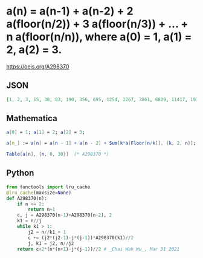 # a\(n\) \= a\(n\-1\) \+ a\(n\-2\) \+ 2 a\(floor\(n/2\)\) \+ 3 a\(floor\(n/3\)\) \+ \.\.\. \+  n a\(floor\(n/n\)\), where a\(0\) \= 1, a\(1\) \= 2, a\(2\) \= 3\.
https://oeis.org/A298370
## JSON
```JSON
[1, 2, 3, 15, 38, 83, 190, 356, 695, 1254, 2267, 3861, 6829, 11417, 19340, 32076, 53545, 87784, 145048, 236589, 387765, 631106, 1028866, 1670013, 2716595, 4404599, 7148426, 11582096, 18776334, 30404300, 49256015, 79735758, 129111774, 208972513, 338277831]
```
## Mathematica
```Mathematica
a[0] = 1; a[1] = 2; a[2] = 3;
```
```Mathematica
a[n_] := a[n] = a[n - 1] + a[n - 2] + Sum[k*a[Floor[n/k]], {k, 2, n}];
```
```Mathematica
Table[a[n], {n, 0, 30}]  (* A298370 *)
```
## Python
```Python
from functools import lru_cache
@lru_cache(maxsize=None)
def A298370(n):
    if n <= 2:
        return n+1
    c, j = A298370(n-1)+A298370(n-2), 2
    k1 = n//j
    while k1 > 1:
        j2 = n//k1 + 1
        c += (j2*(j2-1)-j*(j-1))*A298370(k1)//2
        j, k1 = j2, n//j2
    return c+2*(n*(n+1)-j*(j-1))//2 # _Chai Wah Wu_, Mar 31 2021
```
